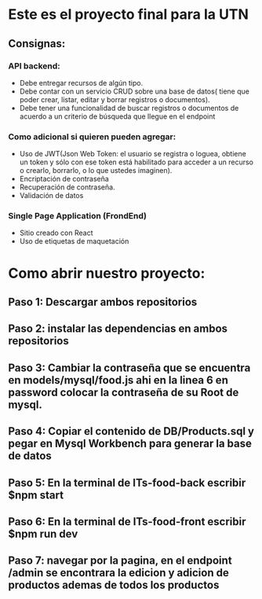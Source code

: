 # Este es el proyecto final para la UTN

## Consignas:

### API backend:

-   Debe entregar recursos de algún tipo.
-   Debe contar con un servicio CRUD sobre una base de datos( tiene que poder crear, listar, editar y borrar registros o documentos).
-   Debe tener una funcionalidad de buscar registros o documentos de acuerdo a un criterio de búsqueda que llegue en el endpoint

### Como adicional si quieren pueden agregar:

-   Uso de JWT(Json Web Token: el usuario se registra o loguea, obtiene un token y sólo con ese token está habilitado para acceder a un recurso o crearlo, borrarlo, o lo que ustedes imaginen).
-   Encriptación de contraseña
-   Recuperación de contraseña.
-   Validación de datos

### Single Page Application (FrondEnd)

-   Sitio creado con React
-   Uso de etiquetas de maquetación

# Como abrir nuestro proyecto:

## Paso 1: Descargar ambos repositorios

## Paso 2: instalar las dependencias en ambos repositorios

## Paso 3: Cambiar la contraseña que se encuentra en models/mysql/food.js ahi en la linea 6 en password colocar la contraseña de su Root de mysql.

## Paso 4: Copiar el contenido de DB/Products.sql y pegar en Mysql Workbench para generar la base de datos

## Paso 5: En la terminal de ITs-food-back escribir $npm start

## Paso 6: En la terminal de ITs-food-front escribir $npm run dev

## Paso 7: navegar por la pagina, en el endpoint /admin se encontrara la edicion y adicion de productos ademas de todos los productos
